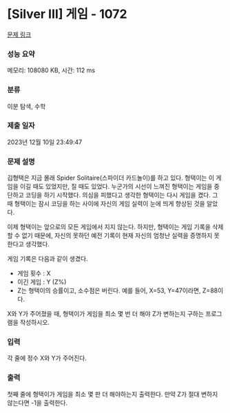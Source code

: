 # [Silver III] 게임 - 1072 

[문제 링크](https://www.acmicpc.net/problem/1072) 

### 성능 요약

메모리: 108080 KB, 시간: 112 ms

### 분류

이분 탐색, 수학

### 제출 일자

2023년 12월 10일 23:49:47

### 문제 설명

<p>김형택은 지금 몰래 Spider Solitaire(스파이더 카드놀이)를 하고 있다. 형택이는 이 게임을 이길 때도 있었지만, 질 때도 있었다. 누군가의 시선이 느껴진 형택이는 게임을 중단하고 코딩을 하기 시작했다. 의심을 피했다고 생각한 형택이는 다시 게임을 켰다. 그 때 형택이는 잠시 코딩을 하는 사이에 자신의 게임 실력이 눈에 띄게 향상된 것을 알았다.</p>

<p>이제 형택이는 앞으로의 모든 게임에서 지지 않는다. 하지만, 형택이는 게임 기록을 삭제 할 수 없기 때문에, 자신의 못하던 예전 기록이 현재 자신의 엄청난 실력을 증명하지 못한다고 생각했다.</p>

<p>게임 기록은 다음과 같이 생겼다.</p>

<ul>
	<li>게임 횟수 : X</li>
	<li>이긴 게임 : Y (Z%)</li>
	<li>Z는 형택이의 승률이고, 소수점은 버린다. 예를 들어, X=53, Y=47이라면, Z=88이다.</li>
</ul>

<p>X와 Y가 주어졌을 때, 형택이가 게임을 최소 몇 번 더 해야 Z가 변하는지 구하는 프로그램을 작성하시오.</p>

### 입력 

 <p>각 줄에 정수 X와 Y가 주어진다.</p>

### 출력 

 <p>첫째 줄에 형택이가 게임을 최소 몇 판 더 해야하는지 출력한다. 만약 Z가 절대 변하지 않는다면 -1을 출력한다.</p>

